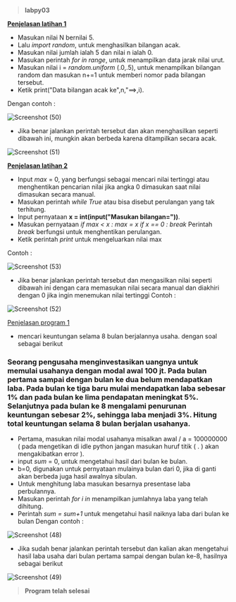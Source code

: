 > **labpy03**


[**Penjelasan latihan 1**](url)

- Masukan nilai N bernilai 5.
- Lalu _import random_, untuk menghasilkan bilangan acak.
- Masukan nilai jumlah ialah 5 dan nilai n ialah 0.
- Masukan perintah _for in range_, untuk menampilkan data jarak nilai urut.
- Masukan nilai i = _random.uniform_ (.0,.5), untuk menampilkan bilangan random dan masukan n+=1 untuk memberi nomor pada bilangan tersebut.
- Ketik print("Data bilangan acak ke",n,"==>,i).

Dengan contoh :

![Screenshot (50)](https://user-images.githubusercontent.com/56834389/68423282-5d67ce00-01d4-11ea-9ca0-5fb2720652e2.png)

- Jika benar jalankan perintah tersebut dan akan menghasilkan seperti dibawah ini, mungkin akan berbeda karena ditampilkan secara acak.

![Screenshot (51)](https://user-images.githubusercontent.com/56834389/68423609-f4348a80-01d4-11ea-9382-8e4576cf05bb.png)

[**Penjelasan latihan 2**](url)
- Input _max_ = 0, yang berfungsi sebagai mencari nilai tertinggi atau menghentikan pencarian nilai jika angka 0 dimasukan saat nilai dimasukan secara manual.
- Masukan perintah _while True_ atau bisa disebut perulangan yang tak terhitung.
- Input pernyataan **x = int(input("Masukan bilangan="))**.
- Masukan pernyataan
 _if max < x : 
max = x
if x == 0 :
break_
Perintah _break_ berfungsi untuk menghentikan perulangan.
- Ketik perintah _print_ untuk mengeluarkan nilai max

Contoh :

![Screenshot (53)](https://user-images.githubusercontent.com/56834389/68424747-39f25280-01d7-11ea-955d-aad950333cb4.png)

- Jika benar jalankan perintah tersebut dan mengasilkan nilai seperti dibawah ini dengan cara memasukan nilai secara manual dan diakhiri dengan 0 jika ingin menemukan nilai tertinggi
Contoh :

![Screenshot (52)](https://user-images.githubusercontent.com/56834389/68425054-d87eb380-01d7-11ea-8e6b-41a9a14f84f5.png)

[Penjelasan program 1](url)
- mencari keuntungan  selama 8 bulan berjalannya usaha. dengan soal sebagai berikut
### Seorang pengusaha menginvestasikan uangnya untuk memulai usahanya  dengan modal awal 100 jt. Pada bulan pertama sampai dengan bulan ke dua belum mendapatkan laba. Pada bulan ke tiga baru mulai mendapatkan laba sebesar 1% dan pada bulan ke lima pendapatan meningkat 5%. Selanjutnya pada bulan ke 8 mengalami penurunan keuntungan sebesar 2%, sehingga laba menjadi 3%. Hitung total keuntungan selama 8 bulan berjalan usahanya.
- Pertama, masukan nilai modal usahanya misalkan awal / a = 100000000
( pada mengetikan di idle python jangan masukan huruf titik ( . ) akan mengakibatkan error ).
- input _sum_ = 0, untuk mengetahui hasil dari bulan ke bulan.
- b=0, digunakan untuk pernyataan mulainya bulan dari 0, jika di ganti akan berbeda juga hasil awalnya sibulan.
- Untuk menghitung laba masukan besarnya presentase laba perbulannya.
- Masukan perintah _for i in_ menampilkan jumlahnya laba yang telah dihitung.
- Perintah _sum = sum+1_ untuk mengetahui hasil naiknya laba dari bulan ke bulan
Dengan contoh :

![Screenshot (48)](https://user-images.githubusercontent.com/56834389/68448784-43031400-0217-11ea-8f0b-9143ecd1db2a.png)

- Jika sudah benar jalankan perintah tersebut dan kalian akan mengetahui hasil laba usaha dari bulan pertama sampai dengan bulan ke-8, hasilnya sebagai berikut

![Screenshot (49)](https://user-images.githubusercontent.com/56834389/68448875-9c6b4300-0217-11ea-8dfd-cae6764d774f.png)

> **Program telah selesai**
